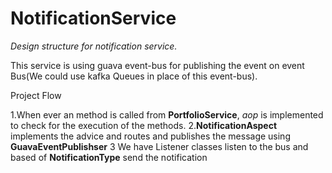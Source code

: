 # NotificationService

*Design structure for notification service.*

This service is using guava event-bus for publishing the event on event Bus(We could use kafka Queues in place of this event-bus).

Project Flow

1.When ever an method is called from **PortfolioService**, *aop* is implemented to check for the                      execution of the methods.
2.**NotificationAspect** implements the advice and routes and publishes the message using **GuavaEventPublishser** 
3 We have Listener classes listen to the bus and based of **NotificationType** send the notification                      

